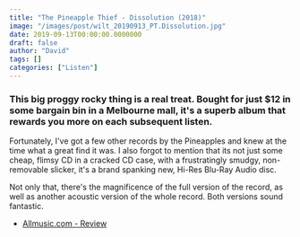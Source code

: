 ```yaml
---
title: "The Pineapple Thief - Dissolution (2018)"
image: "/images/post/wilt_20190913_PT.Dissolution.jpg"
date: 2019-09-13T00:00:00.0000000
draft: false
author: "David"
tags: []
categories: ["Listen"]
---
```

### This big proggy rocky thing is a real treat. Bought for just $12 in some bargain bin in a Melbourne mall, it's a superb album that rewards you more on each subsequent listen.

 Fortunately, I've got a few other records by the Pineapples and knew at the time what a great find it was. I also forgot to mention that its not just some cheap, flimsy CD in a cracked CD case, with a frustratingly smudgy, non-removable slicker, it's a brand spanking new, Hi-Res Blu-Ray Audio disc.

 Not only that, there's the magnificence of the full version of the record, as well as another acoustic version of the whole record. Both versions sound fantastic. 

-  [Allmusic.com - Review](https://www.allmusic.com/album/dissolution-mw0003186181)